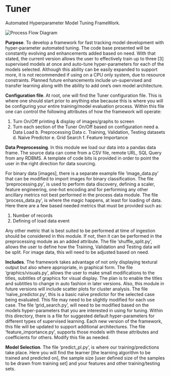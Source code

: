 # Tuner
Automated Hyperparameter Model Tuning FrameWork.

![Process Flow Diagram](https://user-images.githubusercontent.com/49068339/57532996-b7add200-730a-11e9-801a-3220b56a6fde.PNG)

**Purpose**.
To develop a framework for fast tracking model development with hyper-parameter automated tuning. The code base presented will be constantly evolving and enhancements added based on need. With that stated, the current version allows the user to effectively train up to three [3] supervised models at once and auto-tune hyper-parameters for each of the models selected. Although this ability can be easily expanded to support more, it is not recommended if using on a CPU only system, due to resource constraints. Planned future enhancements include un-supervised and transfer learning along with the ability to add one’s own model architecture.	

**Configuration file**.
At root, one will find the Tuner configuration file. This is where one should start prior to anything else because this is where you will be configuring your entire training/model evaluation process.
Within this file one can control the following attributes of how the framework will operate:

1.	Turn On/Off printing & display of images/graphs to screen
2.	Turn each section of the Tuner On/Off based on configuration need
    a.	Data Load
    b.	Preprocessing Data
    c.	Training, Validation, Testing datasets
    d.	Naïve Predictor
    e.	Grid Search
    f.	Feature Importance

**Data Preprocessing**.
In this module we load our data into a pandas data frame. The source data can come from a CSV file, remote URL, SQL Query from any RDBMS. A template of code bits is provided in order to point the user in the right direction for data sourcing.

For binary data [images], there is a separate example file ‘image_data.py’ that can be modified to import images for binary classification. The file ‘preprocessing.py’, is used to perform data discovery, defining a scaler, feature engineering, one-hot encoding and for performing any other ancillary metrics not best performed in the process data module. The file ‘process_data.py’, is where the magic happens, at least for loading of data. Here there are a few based needed metrics that must be provided such as:

1.	Number of records
2.	Defining of load data event

Any other metric that is best suited to be performed at time of ingestion should be considered in this module. If not, then it can be performed in the preprocessing module as an added attribute.
The file ‘shuffle_split.py’, allows the user to define how the Training, Validation and Testing data will be split. For image data, this will need to be adjusted based on need.

**Includes**.
The framework takes advantage of not only displaying textural output but also where appropriate, in graphical form. The file ‘graphics/visuals.py’, allows the user to make small modifications to the titles, subtitles of graphics for visual display. 
The plan is to enable the titles and subtitles to change in auto fashion in later versions. Also, this module in future versions will include scatter plots for cluster analysis.
The file ‘naïve_predictor.py’, this is a basic naïve predictor for the selected case being evaluated. This file may need to be slightly modified for each use case.
The file ‘grid_search.py’, will need to be modified based on the models hyper-parameters that you are interested in using for tuning. Within this directory, there is a file for suggested default hyper-parameters for different types of supervised learning. Each new version of the framework, this file will be updated to support additional architectures.
The file ‘feature_importance.py’, supports those models with these attributes and coefficients for others. Modify this file as needed. 

**Model Selection**.
The file ‘predict_pl.py’, is where our training/predictions take place. Here you will find the learner [the learning algorithm to be trained and predicted on], the sample size [user defined size of the samples to be drawn from training set] and your features and other training/testing sets.









